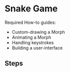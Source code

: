 # Snake Game

Required How-to guides:

- Custom-drawing a Morph
- Animating a Morph
- Handling keystrokes
- Building a user-interface

## Steps
